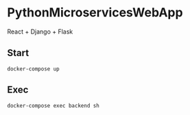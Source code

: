 # PythonMicroservicesWebApp
React + Django + Flask

## Start
```
docker-compose up
```

## Exec
```
docker-compose exec backend sh
```